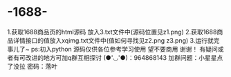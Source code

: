 # -1688-
1.获取1688商品页的html源码 放入3.txt文件中(源码位置见z1.png)
2.获取1688商品详情接口的值放入xqimg.txt文件中(值如何寻找见z2.png z3.png)
3.运行就完事儿了~
ps:初入python 源码仅供各位参考学习使用 望不要商用 谢谢！ 有疑问或者有可改进的地方可加q群互相探讨 (●'◡'●)：964868143 加群问题：小星星点了没拉 密码：落叶

